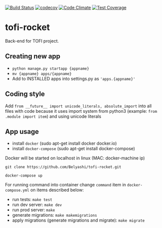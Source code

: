 [![Build Status](https://travis-ci.org/Belyashi/tofi-rocket.svg?branch=master)](https://travis-ci.org/Belyashi/tofi-rocket)
[![codecov](https://codecov.io/gh/Belyashi/tofi-rocket/branch/master/graph/badge.svg)](https://codecov.io/gh/Belyashi/tofi-rocket)
[![Code Climate](https://codeclimate.com/github/Belyashi/tofi-rocket/badges/gpa.svg)](https://codeclimate.com/github/Belyashi/tofi-rocket)
[![Test Coverage](https://codeclimate.com/github/Belyashi/tofi-rocket/badges/coverage.svg)](https://codeclimate.com/github/Belyashi/tofi-rocket/coverage)

# tofi-rocket
Back-end for TOFI project.

Creating new app
----------------

- `python manage.py startapp {appname}`
- `mv {appname} apps/{appname}`
- Add to INSTALLED apps into settings.py as `'apps.{appname}'`


Coding style
------------
Add `from __future__ import unicode_literals, absolute_import` into
all files with code because it uses import system from python3 (example:
`from .module import item`) and using unicode literals


App usage
---------

- install `docker` (sudo apt-get install docker docker.io)
- install `docker-compose` (sudo apt-get install docker-compose)

Docker will be started on localhost in linux (MAC: docker-machine ip)

`git clone https://github.com/Belyashi/tofi-rocket.git`

`docker-compose up`

For running command into container change `command` item in `docker-compose.yml`
on items described below:

- run tests: `make test`
- run dev server: `make dev`
- run prod server: `make`
- generate migrations: `make makemigrations`
- apply migrations (generate migrations and migrate): `make migrate`
